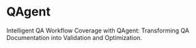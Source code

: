 # QAgent
Intelligent QA Workflow Coverage with QAgent: Transforming QA Documentation into Validation and Optimization. 

